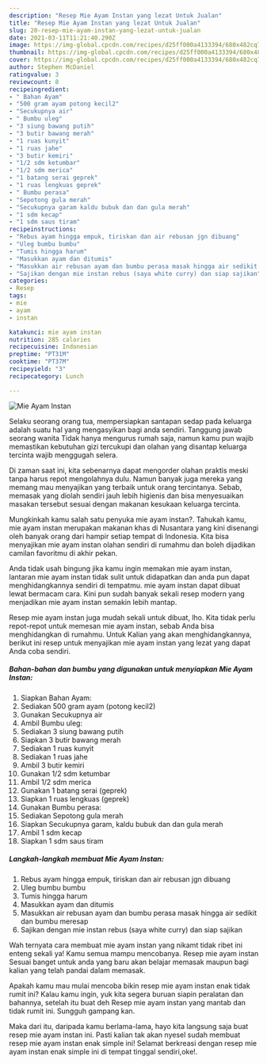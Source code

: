 ```yaml
---
description: "Resep Mie Ayam Instan yang lezat Untuk Jualan"
title: "Resep Mie Ayam Instan yang lezat Untuk Jualan"
slug: 20-resep-mie-ayam-instan-yang-lezat-untuk-jualan
date: 2021-03-11T11:21:40.290Z
image: https://img-global.cpcdn.com/recipes/d25ff000a4133394/680x482cq70/mie-ayam-instan-foto-resep-utama.jpg
thumbnail: https://img-global.cpcdn.com/recipes/d25ff000a4133394/680x482cq70/mie-ayam-instan-foto-resep-utama.jpg
cover: https://img-global.cpcdn.com/recipes/d25ff000a4133394/680x482cq70/mie-ayam-instan-foto-resep-utama.jpg
author: Stephen McDaniel
ratingvalue: 3
reviewcount: 8
recipeingredient:
- " Bahan Ayam"
- "500 gram ayam potong kecil2"
- "Secukupnya air"
- " Bumbu uleg"
- "3 siung bawang putih"
- "3 butir bawang merah"
- "1 ruas kunyit"
- "1 ruas jahe"
- "3 butir kemiri"
- "1/2 sdm ketumbar"
- "1/2 sdm merica"
- "1 batang serai geprek"
- "1 ruas lengkuas geprek"
- " Bumbu perasa"
- "Sepotong gula merah"
- "Secukupnya garam kaldu bubuk dan dan gula merah"
- "1 sdm kecap"
- "1 sdm saus tiram"
recipeinstructions:
- "Rebus ayam hingga empuk, tiriskan dan air rebusan jgn dibuang"
- "Uleg bumbu bumbu"
- "Tumis hingga harum"
- "Masukkan ayam dan ditumis"
- "Masukkan air rebusan ayam dan bumbu perasa masak hingga air sedikit dan bumbu meresap"
- "Sajikan dengan mie instan rebus (saya white curry) dan siap sajikan"
categories:
- Resep
tags:
- mie
- ayam
- instan

katakunci: mie ayam instan 
nutrition: 285 calories
recipecuisine: Indonesian
preptime: "PT31M"
cooktime: "PT37M"
recipeyield: "3"
recipecategory: Lunch

---
```



![Mie Ayam Instan](https://img-global.cpcdn.com/recipes/d25ff000a4133394/680x482cq70/mie-ayam-instan-foto-resep-utama.jpg)

Selaku seorang orang tua, mempersiapkan santapan sedap pada keluarga adalah suatu hal yang mengasyikan bagi anda sendiri. Tanggung jawab seorang  wanita Tidak hanya mengurus rumah saja, namun kamu pun wajib memastikan kebutuhan gizi tercukupi dan olahan yang disantap keluarga tercinta wajib menggugah selera.

Di zaman  saat ini, kita sebenarnya dapat mengorder olahan praktis meski tanpa harus repot mengolahnya dulu. Namun banyak juga mereka yang memang mau menyajikan yang terbaik untuk orang tercintanya. Sebab, memasak yang diolah sendiri jauh lebih higienis dan bisa menyesuaikan masakan tersebut sesuai dengan makanan kesukaan keluarga tercinta. 



Mungkinkah kamu salah satu penyuka mie ayam instan?. Tahukah kamu, mie ayam instan merupakan makanan khas di Nusantara yang kini disenangi oleh banyak orang dari hampir setiap tempat di Indonesia. Kita bisa menyajikan mie ayam instan olahan sendiri di rumahmu dan boleh dijadikan camilan favoritmu di akhir pekan.

Anda tidak usah bingung jika kamu ingin memakan mie ayam instan, lantaran mie ayam instan tidak sulit untuk didapatkan dan anda pun dapat menghidangkannya sendiri di tempatmu. mie ayam instan dapat dibuat lewat bermacam cara. Kini pun sudah banyak sekali resep modern yang menjadikan mie ayam instan semakin lebih mantap.

Resep mie ayam instan juga mudah sekali untuk dibuat, lho. Kita tidak perlu repot-repot untuk memesan mie ayam instan, sebab Anda bisa menghidangkan di rumahmu. Untuk Kalian yang akan menghidangkannya, berikut ini resep untuk menyajikan mie ayam instan yang lezat yang dapat Anda coba sendiri.

<!--inarticleads1-->

##### Bahan-bahan dan bumbu yang digunakan untuk menyiapkan Mie Ayam Instan:

1. Siapkan  Bahan Ayam:
1. Sediakan 500 gram ayam (potong kecil2)
1. Gunakan Secukupnya air
1. Ambil  Bumbu uleg:
1. Sediakan 3 siung bawang putih
1. Siapkan 3 butir bawang merah
1. Sediakan 1 ruas kunyit
1. Sediakan 1 ruas jahe
1. Ambil 3 butir kemiri
1. Gunakan 1/2 sdm ketumbar
1. Ambil 1/2 sdm merica
1. Gunakan 1 batang serai (geprek)
1. Siapkan 1 ruas lengkuas (geprek)
1. Gunakan  Bumbu perasa:
1. Sediakan Sepotong gula merah
1. Siapkan Secukupnya garam, kaldu bubuk dan dan gula merah
1. Ambil 1 sdm kecap
1. Siapkan 1 sdm saus tiram




<!--inarticleads2-->

##### Langkah-langkah membuat Mie Ayam Instan:

1. Rebus ayam hingga empuk, tiriskan dan air rebusan jgn dibuang
1. Uleg bumbu bumbu
1. Tumis hingga harum
1. Masukkan ayam dan ditumis
1. Masukkan air rebusan ayam dan bumbu perasa masak hingga air sedikit dan bumbu meresap
1. Sajikan dengan mie instan rebus (saya white curry) dan siap sajikan




Wah ternyata cara membuat mie ayam instan yang nikamt tidak ribet ini enteng sekali ya! Kamu semua mampu mencobanya. Resep mie ayam instan Sesuai banget untuk anda yang baru akan belajar memasak maupun bagi kalian yang telah pandai dalam memasak.

Apakah kamu mau mulai mencoba bikin resep mie ayam instan enak tidak rumit ini? Kalau kamu ingin, yuk kita segera buruan siapin peralatan dan bahannya, setelah itu buat deh Resep mie ayam instan yang mantab dan tidak rumit ini. Sungguh gampang kan. 

Maka dari itu, daripada kamu berlama-lama, hayo kita langsung saja buat resep mie ayam instan ini. Pasti kalian tak akan nyesel sudah membuat resep mie ayam instan enak simple ini! Selamat berkreasi dengan resep mie ayam instan enak simple ini di tempat tinggal sendiri,oke!.


